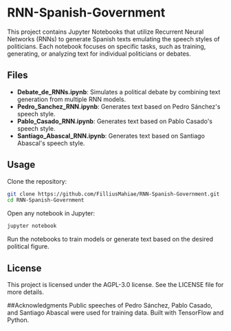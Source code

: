 # RNN-Spanish-Government

This project contains Jupyter Notebooks that utilize Recurrent Neural Networks (RNNs) to generate Spanish texts emulating the speech styles of politicians. Each notebook focuses on specific tasks, such as training, generating, or analyzing text for individual politicians or debates.

## Files
- **Debate_de_RNNs.ipynb**: Simulates a political debate by combining text generation from multiple RNN models.
- **Pedro_Sanchez_RNN.ipynb**: Generates text based on Pedro Sánchez's speech style.
- **Pablo_Casado_RNN.ipynb**: Generates text based on Pablo Casado's speech style.
- **Santiago_Abascal_RNN.ipynb**: Generates text based on Santiago Abascal's speech style.

## Usage
Clone the repository:
```bash
git clone https://github.com/FilliusMahiae/RNN-Spanish-Government.git
cd RNN-Spanish-Government
```
Open any notebook in Jupyter:
```bash
jupyter notebook
```
Run the notebooks to train models or generate text based on the desired political figure.

## License
This project is licensed under the AGPL-3.0 license. See the LICENSE file for more details.

##Acknowledgments
Public speeches of Pedro Sánchez, Pablo Casado, and Santiago Abascal were used for training data.
Built with TensorFlow and Python.

